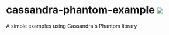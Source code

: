 # cassandra-phantom-example <img src="https://travis-ci.org/zouzias/cassandra-phantom-example.svg?branch=master"/>

A simple examples using Cassandra's Phantom library 
